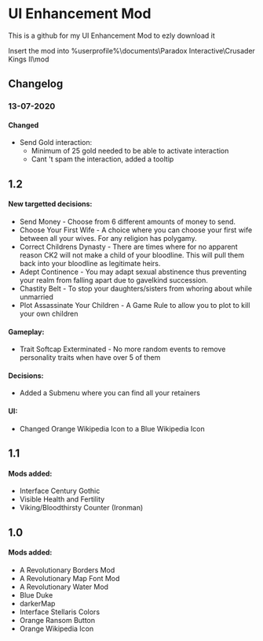 # UI Enhancement Mod

This is a github for my UI Enhancement Mod to ezly download it

Insert the mod into %userprofile%\documents\Paradox Interactive\Crusader Kings II\mod

## Changelog

### 13-07-2020
#### Changed
- Send Gold interaction: 
	- Minimum of 25 gold needed to be able to activate interaction
	- Cant 't spam the interaction, added a tooltip 

## 1.2 ###
#### New targetted decisions:
 - Send Money - Choose from 6 different amounts of money to send.
 - Choose Your First Wife - A choice where you can choose your first wife between all your wives. For any religion has polygamy.
 - Correct Childrens Dynasty - There are times where for no apparent reason CK2 will not make a child of your bloodline. This will pull them back into your bloodline as legitimate heirs.
 - Adept Continence - You may adapt sexual abstinence thus preventing your realm from falling apart due to gavelkind succession.
 - Chastity Belt - To stop your daughters/sisters from whoring about while unmarried
 - Plot Assassinate Your Children - A Game Rule to allow you to plot to kill your own children

#### Gameplay:
- Trait Softcap Exterminated - No more random events to remove personality traits when have over 5 of them	

#### Decisions:
- Added a Submenu where you can find all your retainers

#### UI:
- Changed Orange Wikipedia Icon to a Blue Wikipedia Icon

## 1.1 ###
#### Mods added:
- Interface Century Gothic
- Visible Health and Fertility
- Viking/Bloodthirsty Counter (Ironman)

## 1.0 ###
#### Mods added:
- A Revolutionary Borders Mod
- A Revolutionary Map Font Mod
- A Revolutionary Water Mod
- Blue Duke
- darkerMap
- Interface Stellaris Colors
- Orange Ransom Button
- Orange Wikipedia Icon
